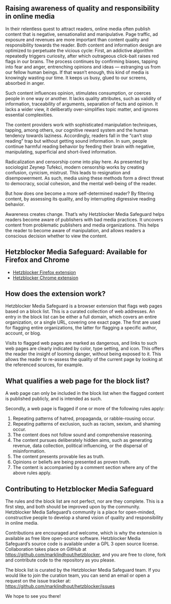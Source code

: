 ## Raising awareness of quality and responsibility in online media

In their relentless quest to attract readers, online media often publish content that is negative, sensationalist and manipulative.
Page traffic, ad exposure and revenues are more important than content quality and responsibility towards the reader.
Both content and information design are optimized to perpetuate the vicious cycle:
First, an addictive algorithm repeatedly triggers curiosity, after which outrageous click-bait raises red flags in our brains.
The process continues by confirming biases, tapping into fear and anger, entrenching opinions and ideas — estranging us from our fellow human beings.
If that wasn’t enough, this kind of media is knowingly wasting our time. It keeps us busy, glued to our screens, absorbed in anger.

Such content influences opinion, stimulates consumption, or coerces people in one way or another.
It lacks quality attributes, such as validity of information, traceability of arguments, separation of facts and opinion.
It lacks a wider view, it deliberatly over-simplifies topic matter, and ignores essential complexities.

The content providers work with sophisticated manipulation techniques, tapping, among others, our cognitive reward system and the human tendency towards laziness.
Accordingly, readers fall in the “can’t stop reading” trap but without getting sound information.
In sum, people continue harmful reading behavior by feeding their brain with negative, manipulating, superficial and short-lived information.

Radicalization and censorship come into play here.
As presented by sociologist Zeynep Tufekci, modern censorship works by creating confusion, cynicism, mistrust.
This leads to resignation and disempowerment.
As such, media using these methods form a direct threat to democracy, social cohesion, and the mental well-being of the reader.

But how does one become a more self-determined reader?
By filtering content, by  assessing its quality, and by interrupting digressive reading behavior.

Awareness creates change.
That’s why Hetzblocker Media Safeguard helps readers become aware of publishers with bad media practices.
It uncovers content from problematic publishers and media organizations.
This helps the reader to become aware of manipulation, and allows readers a conscious decision whether to view the content.

## Hetzblocker Media Safeguard: Available for Firefox and Chrome

  - [Hetzblocker Firefox extension](https://addons.mozilla.org/en-US/firefox/addon/hetzblocker/)
  - [Hetzblocker Chrome extension](https://chrome.google.com/webstore/detail/hetzblocker/mhmohgpdkkegialpboobiebjjhgjabii)

## How does the extension work?

Hetzblocker Media Safeguard is a browser extension that flags web pages based on a block list.
This is a curated collection of web addresses.
An entry in the block list can be either a full domain, which covers an entire organization, or a single URL, covering one exact page.
The first are used for flagging entire organizations, the latter for flagging a specific author, account, or blog.

Visits to flagged web pages are marked as dangerous, and links to such web pages are clearly indicated by color, type setting, and icon.
This offers the reader the insight of looming danger, without being exposed to it.
This allows the reader to re-assess the quality of the current page by looking at the referenced sources, for example.

## What qualifies a web page for the block list?

A web page can only be included in the block list when the flagged content is published publicly, and is intended as such.

Secondly, a web page is flagged if one or more of the following rules apply:

1. Repeating patterns of hatred, propaganda, or rabble-rousing occur.
2. Repeating patterns of exclusion, such as racism, sexism, and shaming occur.
3. The content does not follow sound and comprehensive reasoning.
4. The content pursues deliberately hidden aims, such as generating revenue, data collection, political influencing, or the dispersal of misinformation.
5. The content presents provable lies as truth.
6. Opinions or beliefs are being presented as proven truth.
7. The content is accompanied by a comment section where any of the above rules apply.

## Contributing to Hetzblocker Media Safeguard

The rules and the block list are not perfect, nor are they complete.
This is a first step, and both should be improved upon by the community.
Hetzblocker Media Safeguard’s community is a place for open-minded, constructive people to develop a shared vision of quality and responsibility in online media.

Contributions are encouraged and welcome, which is why the extension is available as free libre open-source software.
Hetzblocker Media Safeguard’s source code is available under a GPL 3 open source license.
Collaboration takes place on GitHub at https://github.com/marklindhout/hetzblocker, and you are free to clone, fork and contribute code to the repository as you please.

The block list is curated by the Hetzblocker Media Safeguard team.
If you would like to join the curation team, you can send an email or open a request on the issue tracker at: https://github.com/marklindhout/hetzblocker/issues

We hope to see you there!
